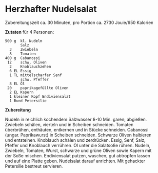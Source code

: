 Herzhafter Nudelsalat
=====================

Zubereitungszeit ca. 30 Minuten, pro Portion ca. 2730 Jouie/650 Kalorien

**Zutaten** für 4 Personen:

```
500 g  kl. Nudeln
       Salz
  3    Zwiebeln
  8    Tomaten 
400 g  Cabanossi
 12    schw. Oliven
  2    Knoblauchzehen
  6 EL Essig
  1 TL mittelscharfer Senf
       schw. Pfeffer
  8 EL Öl
 20    paprikagefüllte Oliven
  2 EL Kapern
  1 kleiner Kopf Endiviensalat
  1 Bund Petersilie
```

**Zubereitung**

Nudeln in reichlich kochendem Salzwasser 8-10 Min. garen, abgießen. Zwiebeln schälen, vierteln und in Scheiben schneiden. Tomaten überbrühen, enthäuten, entkernen und in Stücke schneiden. Cabanossi (ungar. Paprikawurst) in Scheiben schneiden. Schwarze Oliven halbieren und entsteinen. Knoblauch schälen und zerdrücken. Essig, Senf, Salz, Pfeffer und Knoblauch verrühren. Öl unter die Salatsoße rühren. Nudeln, Zwiebeln, Tomaten, Wurst, schwarze und grüne Oliven sowie Kapern mit der Soße mischen. Endiviensalat putzen, waschen, gut abtropfen lassen und auf eine Platte geben. Nudelsalat darauf anrichten. Mit gehackter Petersilie bestreut servieren.
